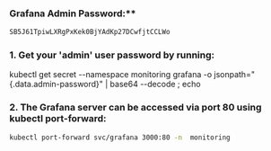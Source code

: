### Grafana Admin Password:**
```bash
SB5J61TpiwLXRgPxKek0BjYAdKp27DCwfjtCCLWo
```
###  1. **Get your 'admin' user password by running:**

   kubectl get secret --namespace monitoring grafana -o jsonpath="{.data.admin-password}" | base64 --decode ; echo


### 2. **The Grafana server can be accessed via port 80 using kubectl port-forward:**
```bash
kubectl port-forward svc/grafana 3000:80 -n  monitoring
```